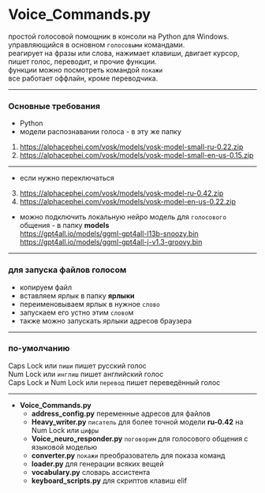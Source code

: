 # Voice_Commands.py

простой голосовой помощник в консоли на Python для Windows.   
управляющийся в основном `голосовыми` командами.   
реагирует на фразы или слова, нажимает клавиши, двигает курсор, пишет голос, переводит, и прочие функции.  
функции можно посмотреть командой `покажи`  
все работает оффлайн, кроме переводчика.  
<hr>

### Основные требования

* Python
* модели распознавании голоса - в эту же папку
1. https://alphacephei.com/vosk/models/vosk-model-small-ru-0.22.zip
2. https://alphacephei.com/vosk/models/vosk-model-small-en-us-0.15.zip
<hr>

* если нужно переключаться  
3. https://alphacephei.com/vosk/models/vosk-model-ru-0.42.zip
4. https://alphacephei.com/vosk/models/vosk-model-en-us-0.22.zip
* можно подключить локальную нейро модель для `голосового` общения - в папку **models**  
  https://gpt4all.io/models/ggml-gpt4all-l13b-snoozy.bin               
  https://gpt4all.io/models/ggml-gpt4all-j-v1.3-groovy.bin  

<hr>

### для запуска файлов голосом

* копируем файл
* вставляем ярлык в папку **ярлыки**
* переименовываем ярлык в нужное `слово`
* запускаем его устно этим `слово`м
* также можно запускать ярлыки адресов браузера

<hr>

### по-умолчанию

Caps Lock или `пиши` пишет русский голос  
Num Lock или `инглиш` пишет английский голос  
Caps Lock и Num Lock или `перевод` пишет переведённый голос   
<hr>

* **Voice_Commands.py**
    * **address_config.py**        переменные адресов для файлов
    * **Heavy_writer.py**          `писатель` для более точной модели **ru-0.42** на Num Lock или `цифры`
    * **Voice_neuro_responder.py** `поговорим` для голосового общения с языковой моделью
    * **converter.py**             `покажи` преобразователь для показа команд
    * **loader.py**                для генерации всяких вещей
    * **vocabulary.py**            словарь ассистента
    * **keyboard_scripts.py**      для скриптов клавиш
elif 